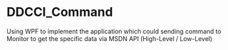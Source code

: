 # DDCCI_Command
Using WPF to implement the application which could sending command to Monitor to get the specific data via MSDN API (High-Level / Low-Level)
